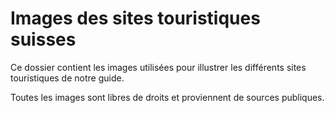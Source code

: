 # Images des sites touristiques suisses

Ce dossier contient les images utilisées pour illustrer les différents sites touristiques de notre guide.

Toutes les images sont libres de droits et proviennent de sources publiques.
